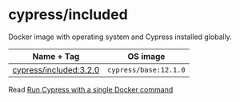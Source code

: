 # cypress/included

Docker image with operating system and Cypress installed globally.

Name + Tag | OS image
--- | ---
[cypress/included:3.2.0](3.2.0) | `cypress/base:12.1.0`

Read [Run Cypress with a single Docker command](https://www.cypress.io/blog/2019/05/02/run-cypress-with-a-single-docker-command/)
